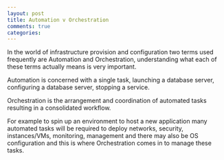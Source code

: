 ```yaml
---
layout: post
title: Automation v Orchestration
comments: true
categories:
---
```

In the world of infrastructure provision and configuration two terms used frequently are Automation and Orchestration, understanding what each of these terms actually means is very important.

Automation is concerned with a single task, launching a database server, configuring a database server, stopping a service. 

Orchestration is the arrangement and coordination of automated tasks resulting in a consolidated workflow. 

For example to spin up an environment to host a new application many automated tasks will be required to deploy networks, security, instances/VMs, monitoring, management and there may also be OS configuration and this is where Orchestration comes in to manage these tasks.
